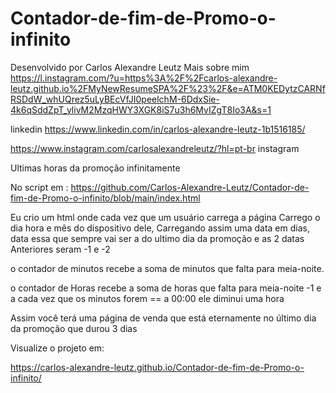 # Contador-de-fim-de-Promo-o-infinito

Desenvolvido por Carlos Alexandre Leutz
Mais sobre mim
https://l.instagram.com/?u=https%3A%2F%2Fcarlos-alexandre-leutz.github.io%2FMyNewResumeSPA%2F%23%2F&e=ATM0KEDytzCARNfRSDdW_whUQrez5uLyBEcVfJI0peelchM-6DdxSie-4k6qSddZpT_ylivM2MzqHWY3XGK8iS7u3h6MvIZgT8Io3A&s=1


linkedin
https://www.linkedin.com/in/carlos-alexandre-leutz-1b1516185/

https://www.instagram.com/carlosalexandreleutz/?hl=pt-br
instagram

Ultimas horas da promoção infinitamente

No script em :
https://github.com/Carlos-Alexandre-Leutz/Contador-de-fim-de-Promo-o-infinito/blob/main/index.html

Eu crio um html onde cada vez que um usuário carrega a página
Carrego o dia hora e mês do dispositivo dele,
Carregando assim uma data em dias, data essa que sempre vai ser a do ultimo dia da promoção e as 2 datas
Anteriores seram -1 e -2

o contador de minutos recebe a soma de minutos que falta para meia-noite.

o contador de Horas recebe a soma de horas que falta para meia-noite -1 e a cada vez que os minutos forem == a 00:00 ele diminui uma hora

Assim você terá uma página de venda que está eternamente no último dia da promoção que durou 3 dias


Visualize o projeto em:

https://carlos-alexandre-leutz.github.io/Contador-de-fim-de-Promo-o-infinito/




